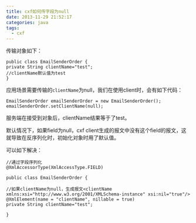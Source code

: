 ```yaml
---
title: cxf如何传字段为null
date: 2013-11-29 21:52:17
categories: java
tags:
  - cxf
---
```


传输对象如下：

	public class EmailSenderOrder {
	private String clientName="test";
	//clientName默认值为test
	}

应用场景需要传输的`clientName`为null，我们在使用client时，会有如下代码：

	EmailSenderOrder emailSenderOrder = new EmailSenderOrder(); 
	emailSenderOrder.setClientName(null); 

服务端在接受到对象后，clientName结果等于了test。
<!--more-->
默认情况下，如果field为null，cxf client生成的报文中没有这个field的报文，这就导致在反序列化时，初始化对象时用了默认值。

可以如下解决：

	//通过字段序列化
	@XmlAccessorType(XmlAccessType.FIELD) 

	public class EmailSenderOrder {

	//如果clientName为null，生成报文<clientName xmlns:xsi="http://www.w3.org/2001/XMLSchema-instance" xsi:nil="true"/>
	@XmlElement(name = "clientName", nillable = true) 
	private String clientName="test";
	
	}